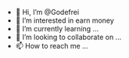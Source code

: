 - 👋 Hi, I’m @Godefrei
- 👀 I’m interested in earn money
- 🌱 I’m currently learning ...
- 💞️ I’m looking to collaborate on ...
- 📫 How to reach me ...

<!---
Godefrei/Godefrei is a ✨ special ✨ repository because its `README.md` (this file) appears on your GitHub profile.
You can click the Preview link to take a look at your changes.
--->
